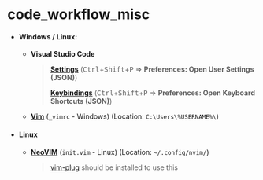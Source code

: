 # code_workflow_misc

- #### Windows / Linux:
  - **Visual Studio Code**
    > **[Settings](/vscode_settings.jsonc)** (<kbd>Ctrl</kbd>+<kbd>Shift</kbd>+<kbd>P</kbd> => **Preferences: Open User Settings (JSON)**)
    >
    > **[Keybindings](/keybindings.jsonc)** (<kbd>Ctrl</kbd>+<kbd>Shift</kbd>+<kbd>P</kbd> => **Preferences: Open Keyboard Shortcuts (JSON)**)

  - **[Vim](/_vimrc)** (`_vimrc` - Windows) (Location: `C:\Users\%USERNAME%\`)

- #### Linux

  - **[NeoVIM](/init.vim)** (`init.vim` - Linux) (Location: `~/.config/nvim/`)
    > [vim-plug](https://github.com/junegunn/vim-plug) should be installed to use this
